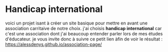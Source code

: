 # Handicap international #
 
voici un projet isant à créer un site basique pour mettre en avant une association carritaive de notre choix.
j'ai choisis **handicap international** car c'est une association dont j'ai beaucoup entender parler lors de mes études d'éducateur. je vous invite donc à suivre ce petit lien àfin de voir le résultat : https://alessdenys.github.io/association-page/
